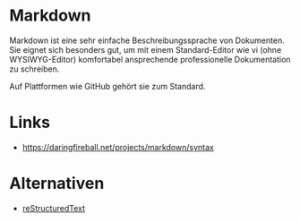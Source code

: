# Markdown
Markdown ist eine sehr einfache Beschreibungssprache von Dokumenten. Sie eignet sich besonders gut, um mit einem Standard-Editor wie vi (ohne WYSIWYG-Editor) komfortabel ansprechende professionelle Dokumentation zu schreiben. 

Auf Plattformen wie GitHub gehört sie zum Standard.
# Links
* https://daringfireball.net/projects/markdown/syntax

# Alternativen
* [reStructuredText](https://de.wikipedia.org/wiki/ReStructuredText)
